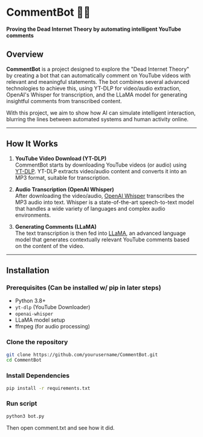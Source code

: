 # CommentBot 🤖💬

**Proving the Dead Internet Theory by automating intelligent YouTube comments**

## Overview

**CommentBot** is a project designed to explore the "Dead Internet Theory" by creating a bot that can automatically comment on YouTube videos with relevant and meaningful statements. The bot combines several advanced technologies to achieve this, using YT-DLP for video/audio extraction, OpenAI's Whisper for transcription, and the LLaMA model for generating insightful comments from transcribed content.

With this project, we aim to show how AI can simulate intelligent interaction, blurring the lines between automated systems and human activity online.

---

## How It Works

1. **YouTube Video Download (YT-DLP)**  
   CommentBot starts by downloading YouTube videos (or audio) using [YT-DLP](https://github.com/yt-dlp/yt-dlp). YT-DLP extracts video/audio content and converts it into an MP3 format, suitable for transcription.

2. **Audio Transcription (OpenAI Whisper)**  
   After downloading the video/audio, [OpenAI Whisper](https://github.com/openai/whisper) transcribes the MP3 audio into text. Whisper is a state-of-the-art speech-to-text model that handles a wide variety of languages and complex audio environments.

3. **Generating Comments (LLaMA)**  
   The text transcription is then fed into [LLaMA](https://github.com/facebookresearch/llama), an advanced language model that generates contextually relevant YouTube comments based on the content of the video.

---

## Installation

### Prerequisites (Can be installed w/ pip in later steps)
- Python 3.8+
- `yt-dlp` (YouTube Downloader)
- `openai-whisper`
- LLaMA model setup
- ffmpeg (for audio processing)

### Clone the repository
```bash
git clone https://github.com/yourusername/CommentBot.git
cd CommentBot
```

### Install Dependencies
```bash
pip install -r requirements.txt
```

### Run script
```bash
python3 bot.py
```

Then open comment.txt and see how it did.
